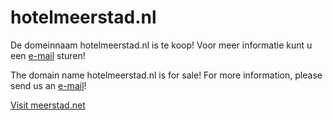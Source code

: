 
# hotelmeerstad.nl

De domeinnaam hotelmeerstad.nl is te koop! Voor meer informatie kunt u een <a href="mailto:info@meerstad.net">e-mail</a> sturen!

The domain name hotelmeerstad.nl is for sale! For more information, please send us an <a href="mailto:info@meerstad.net">e-mail</a>!

<a href="https://meerstad.net">Visit meerstad.net</a>
